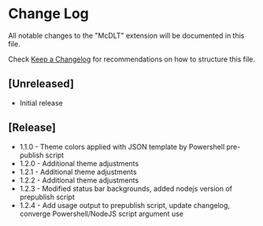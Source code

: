 # Change Log

All notable changes to the "McDLT" extension will be documented in this file.

Check [Keep a Changelog](http://keepachangelog.com/) for recommendations on how to structure this file.

## [Unreleased]

- Initial release

## [Release]

- 1.1.0 - Theme colors applied with JSON template by Powershell pre-publish script
- 1.2.0 - Additional theme adjustments
- 1.2.1 - Additional theme adjustments
- 1.2.2 - Additional theme adjustments
- 1.2.3 - Modified status bar backgrounds, added nodejs version of prepublish script
- 1.2.4 - Add usage output to prepublish script, update changelog, converge Powershell/NodeJS script argument use